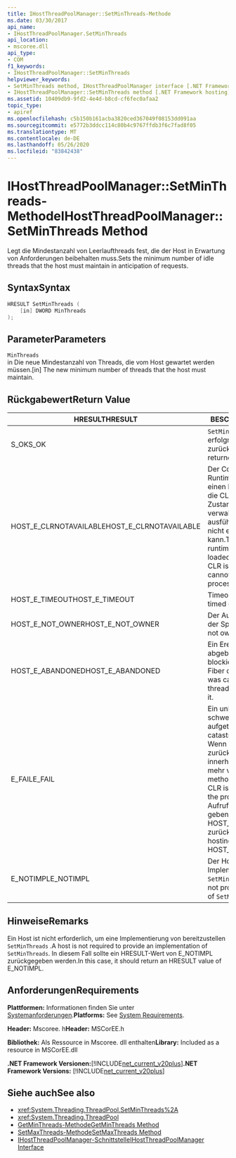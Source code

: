 ```yaml
---
title: IHostThreadPoolManager::SetMinThreads-Methode
ms.date: 03/30/2017
api_name:
- IHostThreadPoolManager.SetMinThreads
api_location:
- mscoree.dll
api_type:
- COM
f1_keywords:
- IHostThreadPoolManager::SetMinThreads
helpviewer_keywords:
- SetMinThreads method, IHostThreadPoolManager interface [.NET Framework hosting]
- IHostThreadPoolManager::SetMinThreads method [.NET Framework hosting]
ms.assetid: 10409db9-9fd2-4e4d-b8cd-cf6fec0afaa2
topic_type:
- apiref
ms.openlocfilehash: c5b150b161acba3820ced367049f08153dd091aa
ms.sourcegitcommit: e5772b3ddcc114c80b4c9767ffdb3f6c7fad8f05
ms.translationtype: MT
ms.contentlocale: de-DE
ms.lasthandoff: 05/26/2020
ms.locfileid: "83842438"
---
```

# <a name="ihostthreadpoolmanagersetminthreads-method"></a><span data-ttu-id="fec83-102">IHostThreadPoolManager::SetMinThreads-Methode</span><span class="sxs-lookup"><span data-stu-id="fec83-102">IHostThreadPoolManager::SetMinThreads Method</span></span>
<span data-ttu-id="fec83-103">Legt die Mindestanzahl von Leerlaufthreads fest, die der Host in Erwartung von Anforderungen beibehalten muss.</span><span class="sxs-lookup"><span data-stu-id="fec83-103">Sets the minimum number of idle threads that the host must maintain in anticipation of requests.</span></span>  
  
## <a name="syntax"></a><span data-ttu-id="fec83-104">Syntax</span><span class="sxs-lookup"><span data-stu-id="fec83-104">Syntax</span></span>  
  
```cpp  
HRESULT SetMinThreads (  
    [in] DWORD MinThreads  
);  
```  
  
## <a name="parameters"></a><span data-ttu-id="fec83-105">Parameter</span><span class="sxs-lookup"><span data-stu-id="fec83-105">Parameters</span></span>  
 `MinThreads`  
 <span data-ttu-id="fec83-106">in Die neue Mindestanzahl von Threads, die vom Host gewartet werden müssen.</span><span class="sxs-lookup"><span data-stu-id="fec83-106">[in] The new minimum number of threads that the host must maintain.</span></span>  
  
## <a name="return-value"></a><span data-ttu-id="fec83-107">Rückgabewert</span><span class="sxs-lookup"><span data-stu-id="fec83-107">Return Value</span></span>  
  
|<span data-ttu-id="fec83-108">HRESULT</span><span class="sxs-lookup"><span data-stu-id="fec83-108">HRESULT</span></span>|<span data-ttu-id="fec83-109">BESCHREIBUNG</span><span class="sxs-lookup"><span data-stu-id="fec83-109">Description</span></span>|  
|-------------|-----------------|  
|<span data-ttu-id="fec83-110">S_OK</span><span class="sxs-lookup"><span data-stu-id="fec83-110">S_OK</span></span>|<span data-ttu-id="fec83-111">`SetMinThreads`wurde erfolgreich zurückgegeben.</span><span class="sxs-lookup"><span data-stu-id="fec83-111">`SetMinThreads` returned successfully.</span></span>|  
|<span data-ttu-id="fec83-112">HOST_E_CLRNOTAVAILABLE</span><span class="sxs-lookup"><span data-stu-id="fec83-112">HOST_E_CLRNOTAVAILABLE</span></span>|<span data-ttu-id="fec83-113">Der Common Language Runtime (CLR) wurde nicht in einen Prozess geladen, oder die CLR befindet sich in einem Zustand, in dem Sie verwalteten Code nicht ausführen oder den-Befehl nicht erfolgreich verarbeiten kann.</span><span class="sxs-lookup"><span data-stu-id="fec83-113">The common language runtime (CLR) has not been loaded into a process, or the CLR is in a state in which it cannot run managed code or process the call successfully.</span></span>|  
|<span data-ttu-id="fec83-114">HOST_E_TIMEOUT</span><span class="sxs-lookup"><span data-stu-id="fec83-114">HOST_E_TIMEOUT</span></span>|<span data-ttu-id="fec83-115">Timeout des Aufrufes.</span><span class="sxs-lookup"><span data-stu-id="fec83-115">The call timed out.</span></span>|  
|<span data-ttu-id="fec83-116">HOST_E_NOT_OWNER</span><span class="sxs-lookup"><span data-stu-id="fec83-116">HOST_E_NOT_OWNER</span></span>|<span data-ttu-id="fec83-117">Der Aufrufer ist nicht Besitzer der Sperre.</span><span class="sxs-lookup"><span data-stu-id="fec83-117">The caller does not own the lock.</span></span>|  
|<span data-ttu-id="fec83-118">HOST_E_ABANDONED</span><span class="sxs-lookup"><span data-stu-id="fec83-118">HOST_E_ABANDONED</span></span>|<span data-ttu-id="fec83-119">Ein Ereignis wurde abgebrochen, während ein blockierter Thread oder eine Fiber darauf wartete.</span><span class="sxs-lookup"><span data-stu-id="fec83-119">An event was canceled while a blocked thread or fiber was waiting on it.</span></span>|  
|<span data-ttu-id="fec83-120">E_FAIL</span><span class="sxs-lookup"><span data-stu-id="fec83-120">E_FAIL</span></span>|<span data-ttu-id="fec83-121">Ein unbekannter schwerwiegender Fehler ist aufgetreten.</span><span class="sxs-lookup"><span data-stu-id="fec83-121">An unknown catastrophic failure occurred.</span></span> <span data-ttu-id="fec83-122">Wenn eine Methode E_FAIL zurückgibt, ist die CLR innerhalb des Prozesses nicht mehr verwendbar.</span><span class="sxs-lookup"><span data-stu-id="fec83-122">When a method returns E_FAIL, the CLR is no longer usable within the process.</span></span> <span data-ttu-id="fec83-123">Nachfolgende Aufrufe von Hostingmethoden geben HOST_E_CLRNOTAVAILABLE zurück.</span><span class="sxs-lookup"><span data-stu-id="fec83-123">Subsequent calls to hosting methods return HOST_E_CLRNOTAVAILABLE.</span></span>|  
|<span data-ttu-id="fec83-124">E_NOTIMPL</span><span class="sxs-lookup"><span data-stu-id="fec83-124">E_NOTIMPL</span></span>|<span data-ttu-id="fec83-125">Der Host stellt keine Implementierung von bereit `SetMinThreads` .</span><span class="sxs-lookup"><span data-stu-id="fec83-125">The host does not provide an implementation of `SetMinThreads`.</span></span>|  
  
## <a name="remarks"></a><span data-ttu-id="fec83-126">Hinweise</span><span class="sxs-lookup"><span data-stu-id="fec83-126">Remarks</span></span>  
 <span data-ttu-id="fec83-127">Ein Host ist nicht erforderlich, um eine Implementierung von bereitzustellen `SetMinThreads` .</span><span class="sxs-lookup"><span data-stu-id="fec83-127">A host is not required to provide an implementation of `SetMinThreads`.</span></span> <span data-ttu-id="fec83-128">In diesem Fall sollte ein HRESULT-Wert von E_NOTIMPL zurückgegeben werden.</span><span class="sxs-lookup"><span data-stu-id="fec83-128">In this case, it should return an HRESULT value of E_NOTIMPL.</span></span>  
  
## <a name="requirements"></a><span data-ttu-id="fec83-129">Anforderungen</span><span class="sxs-lookup"><span data-stu-id="fec83-129">Requirements</span></span>  
 <span data-ttu-id="fec83-130">**Plattformen:** Informationen finden Sie unter [Systemanforderungen](../../get-started/system-requirements.md).</span><span class="sxs-lookup"><span data-stu-id="fec83-130">**Platforms:** See [System Requirements](../../get-started/system-requirements.md).</span></span>  
  
 <span data-ttu-id="fec83-131">**Header:** Mscoree. h</span><span class="sxs-lookup"><span data-stu-id="fec83-131">**Header:** MSCorEE.h</span></span>  
  
 <span data-ttu-id="fec83-132">**Bibliothek:** Als Ressource in Mscoree. dll enthalten</span><span class="sxs-lookup"><span data-stu-id="fec83-132">**Library:** Included as a resource in MSCorEE.dll</span></span>  
  
 <span data-ttu-id="fec83-133">**.NET Framework Versionen:**[!INCLUDE[net_current_v20plus](../../../../includes/net-current-v20plus-md.md)]</span><span class="sxs-lookup"><span data-stu-id="fec83-133">**.NET Framework Versions:** [!INCLUDE[net_current_v20plus](../../../../includes/net-current-v20plus-md.md)]</span></span>  
  
## <a name="see-also"></a><span data-ttu-id="fec83-134">Siehe auch</span><span class="sxs-lookup"><span data-stu-id="fec83-134">See also</span></span>

- <xref:System.Threading.ThreadPool.SetMinThreads%2A>
- <xref:System.Threading.ThreadPool>
- [<span data-ttu-id="fec83-135">GetMinThreads-Methode</span><span class="sxs-lookup"><span data-stu-id="fec83-135">GetMinThreads Method</span></span>](ihostthreadpoolmanager-getminthreads-method.md)
- [<span data-ttu-id="fec83-136">SetMaxThreads-Methode</span><span class="sxs-lookup"><span data-stu-id="fec83-136">SetMaxThreads Method</span></span>](ihostthreadpoolmanager-setmaxthreads-method.md)
- [<span data-ttu-id="fec83-137">IHostThreadPoolManager-Schnittstelle</span><span class="sxs-lookup"><span data-stu-id="fec83-137">IHostThreadPoolManager Interface</span></span>](ihostthreadpoolmanager-interface.md)
